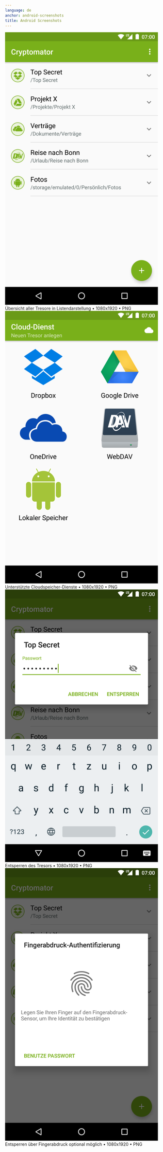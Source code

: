 ```yaml
---
language: de
anchor: android-screenshots
title: Android Screenshots
---
```

<div class="row">
  <div class="col-sm-6 col-md-4">
    <div class="thumbnail text-center">
      <a href="/img/presskit/de/android-screenshot-1.png"><img src="/img/presskit/de/android-screenshot-1.png"/></a>
      <div class="caption">Übersicht aller Tresore in Listendarstellung • 1080x1920 • PNG</div>
    </div>
  </div>
  <div class="col-sm-6 col-md-4">
    <div class="thumbnail text-center">
      <a href="/img/presskit/de/android-screenshot-2.png"><img src="/img/presskit/de/android-screenshot-2.png"/></a>
      <div class="caption">Unterstützte Cloudspeicher-Dienste • 1080x1920 • PNG</div>
    </div>
  </div>
  <div class="clearfix visible-sm-block"></div>
  <div class="col-sm-6 col-md-4">
    <div class="thumbnail text-center">
      <a href="/img/presskit/de/android-screenshot-3.png"><img src="/img/presskit/de/android-screenshot-3.png"/></a>
      <div class="caption">Entsperren des Tresors • 1080x1920 • PNG</div>
    </div>
  </div>
  <div class="clearfix visible-md-block"></div>
  <div class="col-sm-6 col-md-4">
    <div class="thumbnail text-center">
      <a href="/img/presskit/de/android-screenshot-4.png"><img src="/img/presskit/de/android-screenshot-4.png"/></a>
      <div class="caption">Entsperren über Fingerabdruck optional möglich • 1080x1920 • PNG</div>
    </div>
  </div>
</div>
